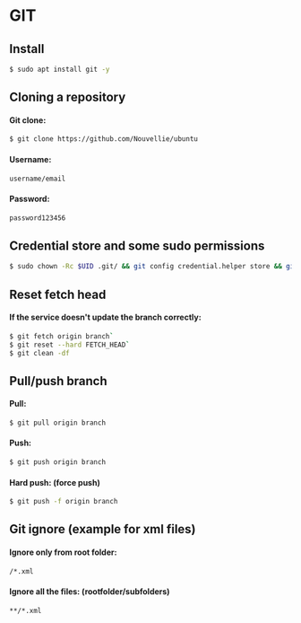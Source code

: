 # GIT
## Install

```sh
$ sudo apt install git -y
```

## Cloning a repository
#### Git clone:

```sh
$ git clone https://github.com/Nouvellie/ubuntu
```

#### Username:

```sh
username/email
```

#### Password:

```sh
password123456
```

## Credential store and some sudo permissions

```sh
$ sudo chown -Rc $UID .git/ && git config credential.helper store && git pull
```

## Reset fetch head
#### If the service doesn't update the branch correctly:

```sh
$ git fetch origin branch`
$ git reset --hard FETCH_HEAD`
$ git clean -df
```

## Pull/push branch
#### Pull:

```sh
$ git pull origin branch
```

#### Push:

```sh
$ git push origin branch
```

#### Hard push: (force push)

```sh
$ git push -f origin branch
```

## Git ignore (example for xml files)
#### Ignore only from root folder:

```sh
/*.xml
```

#### Ignore all the files: (rootfolder/subfolders)

```sh
**/*.xml
```